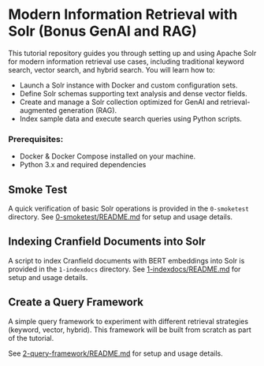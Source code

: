 # Modern Information Retrieval with Solr (Bonus GenAI and RAG)

This tutorial repository guides you through setting up and using Apache Solr for modern
information retrieval use cases, including traditional keyword search, vector search, and
hybrid search. You will learn how to:

- Launch a Solr instance with Docker and custom configuration sets.
- Define Solr schemas supporting text analysis and dense vector fields.
- Create and manage a Solr collection optimized for GenAI and retrieval-augmented generation (RAG).
- Index sample data and execute search queries using Python scripts.

### Prerequisites:

- Docker & Docker Compose installed on your machine.
- Python 3.x and required dependencies

## Smoke Test

A quick verification of basic Solr operations is provided in the `0-smoketest` directory. See [0-smoketest/README.md](0-smoketest/README.md) for setup and usage details.

## Indexing Cranfield Documents into Solr

A script to index Cranfield documents with BERT embeddings into Solr is provided in the `1-indexdocs` directory. See [1-indexdocs/README.md](1-indexdocs/README.md) for setup and usage details.


## Create a Query Framework

A simple query framework to experiment with different retrieval strategies (keyword, vector, hybrid). This framework will be built from scratch as part of the tutorial.

See [2-query-framework/README.md](2-query-framework/README.md) for setup and usage details.